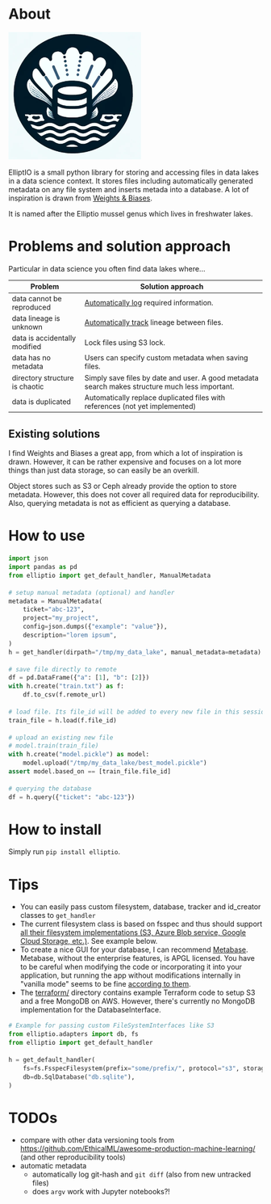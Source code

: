 # About

![](README.assets/2024-01-29-23-44-57.png)

ElliptIO is a small python library for storing and accessing files in data lakes in a data science context. It stores files including automatically generated metadata on any file system and inserts metada into a database. A lot of inspiration is drawn from [Weights & Biases](https://github.com/wandb/wandb).

It is named after the Elliptio mussel genus which lives in freshwater lakes.

# Problems and solution approach

Particular in data science you often find data lakes where...

| Problem                        | Solution approach                                                                                                           |
| ------------------------------ | --------------------------------------------------------------------------------------------------------------------------- |
| data cannot be reproduced      | [Automatically log](https://docs.wandb.ai/guides/track/log#automatically-logged-data) required information.                 |
| data lineage is unknown        | [Automatically track](https://docs.wandb.ai/guides/artifacts/explore-and-traverse-an-artifact-graph) lineage between files. |
| data is accidentally modified  | Lock files using S3 lock.                                                                                                   |
| data has no metadata           | Users can specify custom metadata when saving files.                                                                        |
| directory structure is chaotic | Simply save files by date and user. A good metadata search makes structure much less important.                             |
| data is duplicated             | Automatically replace duplicated files with references (not yet implemented)                                                |

## Existing solutions

I find Weights and Biases a great app, from which a lot of inspiration is drawn. However, it can be rather expensive and focuses on a lot more things than just data storage, so can easily be an overkill.

Object stores such as S3 or Ceph already provide the option to store metadata. However, this does not cover all required data for reproducibility. Also, querying metadata is not as efficient as querying a database.

# How to use

```python
import json
import pandas as pd
from elliptio import get_default_handler, ManualMetadata

# setup manual metadata (optional) and handler
metadata = ManualMetadata(
    ticket="abc-123",
    project="my_project",
    config=json.dumps({"example": "value"}),
    description="lorem ipsum",
)
h = get_handler(dirpath="/tmp/my_data_lake", manual_metadata=metadata)

# save file directly to remote
df = pd.DataFrame({"a": [1], "b": [2]})
with h.create("train.txt") as f:
    df.to_csv(f.remote_url)

# load file. Its file_id will be added to every new file in this session.
train_file = h.load(f.file_id)

# upload an existing new file
# model.train(train_file)
with h.create("model.pickle") as model:
    model.upload("/tmp/my_data_lake/best_model.pickle")
assert model.based_on == [train_file.file_id]

# querying the database
df = h.query({"ticket": "abc-123"})
```

# How to install

Simply run `pip install elliptio`.

# Tips

- You can easily pass custom filesystem, database, tracker and id_creator classes to `get_handler`
- The current filesystem class is based on fsspec and thus should support [all their filesystem implementations (S3, Azure Blob service, Google Cloud Storage, etc.)](https://filesystem-spec.readthedocs.io/en/latest/api.html#other-known-implementations). See example below.
- To create a nice GUI for your database, I can recommend [Metabase](https://www.metabase.com/docs/latest/installation-and-operation/running-metabase-on-docker). Metabase, without the enterprise features, is APGL licensed. You have to be careful when modifying the code or incorporating it into your application, but running the app without modifications internally in "vanilla mode" seems to be fine [according to them](https://discourse.metabase.com/t/licensing-and-agpl-implicaitons-in-different-usage-scenarios/3115/5).
- The [terraform/](terraform/) directory contains example Terraform code to setup S3 and a free MongoDB on AWS. However, there's currently no MongoDB implementation for the DatabaseInterface.

```python
# Example for passing custom FileSystemInterfaces like S3
from elliptio.adapters import db, fs
from elliptio import get_default_handler

h = get_default_handler(
    fs=fs.FsspecFilesystem(prefix="some/prefix/", protocol="s3", storage_options={}),
    db=db.SqlDatabase("db.sqlite"),
)
```

# TODOs

- compare with other data versioning tools from https://github.com/EthicalML/awesome-production-machine-learning/ (and other reproducibility tools)
- automatic metadata
  - automatically log git-hash and `git diff` (also from new untracked files)
  - does `argv` work with Jupyter notebooks?!
